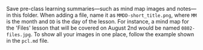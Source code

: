 Save pre-class learning summaries—such as mind map images and notes—in this folder. When adding a file, name it as `MMDD-short_title.png`, where `MM` is the month and `DD` is the day of the lesson. For instance, a mind map for the 'Files' lesson that will be covered on August 2nd would be named `0802-files.jpg`. To show all your images in one place, follow the example shown in the `pcl.md` file.
